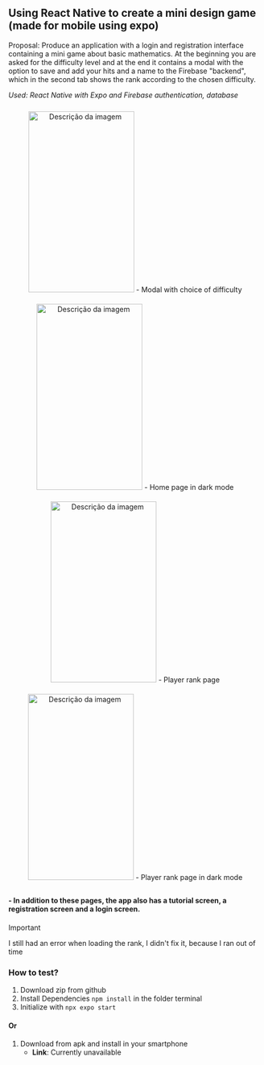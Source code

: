 ## Using React Native to create a mini design game (made for mobile using expo)

Proposal: Produce an application with a login and registration interface containing a mini game about basic mathematics. At the beginning you are asked for the difficulty level and at the end it contains a modal with the option to save and add your hits and a name to the Firebase "backend", which in the second tab shows the rank according to the chosen difficulty.

*Used: React Native with Expo and Firebase authentication, database*

<div style="display: flex; justify-content: center; align-items: center; flex-wrap: wrap;">
    <div style="text-align: center; margin: 10px;">
        <img src="https://github.com/Jhopn/Minigamecalculator/assets/128644543/36f3a791-4a27-4ba9-84c4-dd473547c594" alt="Descrição da imagem" width="210" height="360" />
        - Modal with choice of difficulty
    </div>
    <div style="text-align: center; margin: 10px;">
        <img src="https://github.com/Jhopn/Minigamecalculator/assets/128644543/c06b50b6-12a6-4baf-a1e2-bda98c95a801" alt="Descrição da imagem" width="210" height="370" />
        - Home page in dark mode
    </div>
    <div style="text-align: center; margin: 10px;">
        <img src="https://github.com/Jhopn/Minigamecalculator/assets/128644543/93d2a867-df96-4bdd-91ae-f636d4e33496" alt="Descrição da imagem" width="210" height="360" />
        - Player rank page
    </div>
    <div style="text-align: center; margin: 10px;">
        <img src="https://github.com/Jhopn/Minigamecalculator/assets/128644543/e1e84cca-a5e8-4ed1-84d9-a6cc1cb40521" alt="Descrição da imagem" width="210" height="370" />
        - Player rank page in dark mode
    </div>
</div>

#### - In addition to these pages, the app also has a tutorial screen, a registration screen and a login screen.

####
> [!IMPORTANT]
> I still had an error when loading the rank, I didn't fix it, because I ran out of time

### How to test?
1. Download zip from github
2. Install Dependencies `npm install` in the folder terminal
3. Initialize with
`npx expo start`

#### Or
1. Download from apk and install in your smartphone
     - **Link**: Currently unavailable
